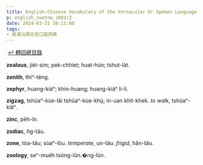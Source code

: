 ```yaml
---
title: English-Chinese Vocabulary of the Vernacular Or Spoken Language of Swatow (英漢汕頭方言口語詞典) / Z
p: english_swatow_1883/Z
date: 2024-03-31 16:11:00
tags: 
- 英漢汕頭方言口語詞典
---
```

​
[↩️ 轉回總目錄](/english_swatow/main)​

**zealous**, jie̍t-sim; pek-chhiet; huat-hún; tshut-la̍t.

**zenith**, thiⁿ-téng.

**zephyr**, huang-kiáⁿ; khin-huang; huang-kiáⁿ li-li.

**zigzag**, tshũaⁿ-kùe-lâi tshũaⁿ-kùe-khṳ̀; in-uan khit-khek. *to walk*, tshũaⁿ-kiâⁿ.

**zinc**, pe̍h-în.

**zodiac**, n̂g-tãu.

**zone**, tòa-tãu; sùaⁿ-lōu. *temperate*, un-tãu. *frigid*, hân-tãu.

**zoology**, seⁿ-mue̍h tsóng-lũn.�ng-lũn.